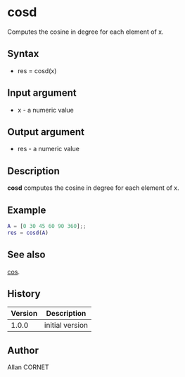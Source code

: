 

# cosd

Computes the cosine in degree for each element of x.

## Syntax

- res = cosd(x)

## Input argument

 - x - a numeric value

## Output argument

 - res - a numeric value

## Description

<b>cosd</b> computes the cosine in degree for each element of x.

## Example

```matlab
A = [0 30 45 60 90 360];;
res = cosd(A)
```

## See also

[cos](cos.md).
## History

|Version|Description|
|------|------|
|1.0.0|initial version|


## Author

Allan CORNET



